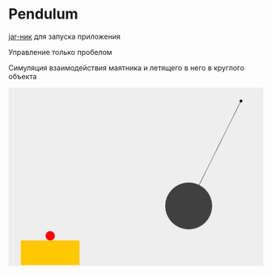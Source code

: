 # Pendulum
[jar-ник](https://github.com/PDDMain/Pendulum/blob/main/out/artifacts/pendulum_jar/pendulum.jar) для запуска приложения

Управление только пробелом

Симуляция взаимодействия маятника и летящего в него в круглого объекта

![](https://github.com/PDDMain/Pendulum/blob/main/images/screen.png)
